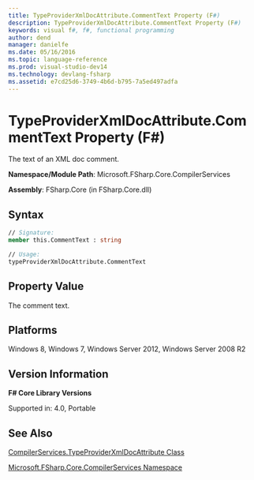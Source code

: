 ```yaml
---
title: TypeProviderXmlDocAttribute.CommentText Property (F#)
description: TypeProviderXmlDocAttribute.CommentText Property (F#)
keywords: visual f#, f#, functional programming
author: dend
manager: danielfe
ms.date: 05/16/2016
ms.topic: language-reference
ms.prod: visual-studio-dev14
ms.technology: devlang-fsharp
ms.assetid: e7cd25d6-3749-4b6d-b795-7a5ed497adfa 
---
```


# TypeProviderXmlDocAttribute.CommentText Property (F#)

The text of an XML doc comment.

**Namespace/Module Path**: Microsoft.FSharp.Core.CompilerServices

**Assembly**: FSharp.Core (in FSharp.Core.dll)


## Syntax

```fsharp
// Signature:
member this.CommentText : string

// Usage:
typeProviderXmlDocAttribute.CommentText
```

## Property Value
The comment text.


## Platforms
Windows 8, Windows 7, Windows Server 2012, Windows Server 2008 R2


## Version Information
**F# Core Library Versions**

Supported in: 4.0, Portable

## See Also
[CompilerServices.TypeProviderXmlDocAttribute Class](CompilerServices.TypeProviderXmlDocAttribute-Class-%5BFSharp%5D.md)

[Microsoft.FSharp.Core.CompilerServices Namespace](Microsoft.FSharp.Core.CompilerServices-Namespace-%5BFSharp%5D.md)